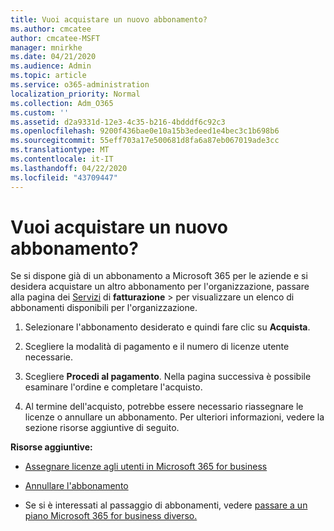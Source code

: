 ```yaml
---
title: Vuoi acquistare un nuovo abbonamento?
ms.author: cmcatee
author: cmcatee-MSFT
manager: mnirkhe
ms.date: 04/21/2020
ms.audience: Admin
ms.topic: article
ms.service: o365-administration
localization_priority: Normal
ms.collection: Adm_O365
ms.custom: ''
ms.assetid: d2a9331d-12e3-4c35-b216-4bdddf6c92c3
ms.openlocfilehash: 9200f436bae0e10a15b3edeed1e4bec3c1b698b6
ms.sourcegitcommit: 55eff703a17e500681d8fa6a87eb067019ade3cc
ms.translationtype: MT
ms.contentlocale: it-IT
ms.lasthandoff: 04/22/2020
ms.locfileid: "43709447"
---
```

# <a name="looking-to-buy-a-new-subscription"></a>Vuoi acquistare un nuovo abbonamento?

Se si dispone già di un abbonamento a Microsoft 365 per le aziende e si desidera acquistare un altro abbonamento per l'organizzazione, passare alla pagina dei [Servizi](https://go.microsoft.com/fwlink/p/?linkid=868433) di **fatturazione** \> per visualizzare un elenco di abbonamenti disponibili per l'organizzazione.
 
1. Selezionare l'abbonamento desiderato e quindi fare clic su **Acquista**.

2. Scegliere la modalità di pagamento e il numero di licenze utente necessarie.

3. Scegliere **Procedi al pagamento**. Nella pagina successiva è possibile esaminare l'ordine e completare l'acquisto.

4. Al termine dell'acquisto, potrebbe essere necessario riassegnare le licenze o annullare un abbonamento. Per ulteriori informazioni, vedere la sezione risorse aggiuntive di seguito.

 **Risorse aggiuntive:**
  
- [Assegnare licenze agli utenti in Microsoft 365 for business](https://docs.microsoft.com/office365/admin/subscriptions-and-billing/assign-licenses-to-users)
    
- [Annullare l'abbonamento](https://docs.microsoft.com/office365/admin/subscriptions-and-billing/cancel-your-subscription)
    
- Se si è interessati al passaggio di abbonamenti, vedere [passare a un piano Microsoft 365 for business diverso.](https://docs.microsoft.com/office365/admin/subscriptions-and-billing/switch-to-a-different-plan)
